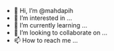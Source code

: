 - 👋 Hi, I’m @mahdapih
- 👀 I’m interested in ...
- 🌱 I’m currently learning ...
- 💞️ I’m looking to collaborate on ...
- 📫 How to reach me ...

<!---
mahdapih/mahdapih is a ✨ special ✨ repository because its `README.md` (this file) appears on your GitHub profile.
You can click the Preview link to take a look at your changes.
--->
